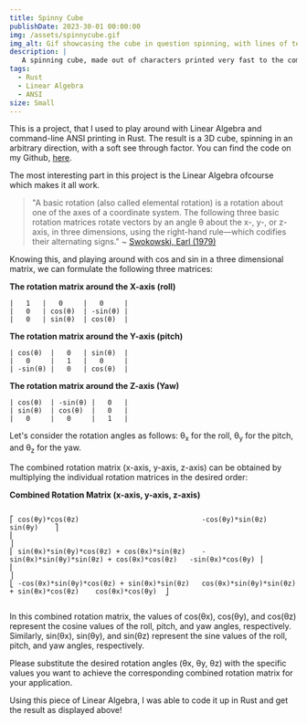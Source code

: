 ```yaml
---
title: Spinny Cube
publishDate: 2023-30-01 00:00:00
img: /assets/spinnycube.gif
img_alt: Gif showcasing the cube in question spinning, with lines of text documenting statistics.
description: |
   A spinning cube, made out of characters printed very fast to the commandline using Rust and Linear Algebra!
tags:
  - Rust
  - Linear Algebra
  - ANSI
size: Small
---
```


This is a project, that I used to play around with Linear Algebra and command-line ANSI printing in Rust. The result is a 3D cube, spinning in an arbitrary direction, with a soft see through factor. You can find the code on my Github, [here](https://github.com/Jurkyy/spinny-cube).

The most interesting part in this project is the Linear Algebra ofcourse which makes it all work.

> "A basic rotation (also called elemental rotation) is a rotation about one of the axes of a coordinate system. The following three basic rotation matrices rotate vectors by an angle θ about the x-, y-, or z-axis, in three dimensions, using the right-hand rule—which codifies their alternating signs." ~ [Swokowski, Earl (1979)](https://archive.org/details/studentsupplemen00bron)

Knowing this, and playing around with cos and sin in a three dimensional matrix, we can formulate the following three matrices:

**The rotation matrix around the X-axis (roll)**
```
|   1   |   0     |   0     |
|   0   | cos(θ)  | -sin(θ) |
|   0   | sin(θ)  | cos(θ)  |
```

**The rotation matrix around the Y-axis (pitch)**
```
| cos(θ)  |   0   | sin(θ)  |
|   0     |   1   |   0     |
| -sin(θ) |   0   | cos(θ)  |
```

**The rotation matrix around the Z-axis (Yaw)**
```
| cos(θ)  | -sin(θ) |   0   |
| sin(θ)  | cos(θ)  |   0   |
|   0     |   0     |   1   |
```
Let's consider the rotation angles as follows: θ<sub>x</sub> for the roll, θ<sub>y</sub> for the pitch, and θ<sub>z</sub> for the yaw.

The combined rotation matrix (x-axis, y-axis, z-axis) can be obtained by multiplying the individual rotation matrices in the desired order:

**Combined Rotation Matrix (x-axis, y-axis, z-axis)**
```

⎡ cos(θy)*cos(θz)                              -cos(θy)*sin(θz)                                   sin(θy)    ⎤
⎢                                                                                                            ⎥
⎢ sin(θx)*sin(θy)*cos(θz) + cos(θx)*sin(θz)    -sin(θx)*sin(θy)*sin(θz) + cos(θx)*cos(θz)   -sin(θx)*cos(θy) ⎥
⎢                                                                                                            ⎥
⎣ -cos(θx)*sin(θy)*cos(θz) + sin(θx)*sin(θz)   cos(θx)*sin(θy)*sin(θz) + sin(θx)*cos(θz)    cos(θx)*cos(θy)  ⎦


```
In this combined rotation matrix, the values of cos(θx), cos(θy), and cos(θz) represent the cosine values of the roll, pitch, and yaw angles, respectively. Similarly, sin(θx), sin(θy), and sin(θz) represent the sine values of the roll, pitch, and yaw angles, respectively.

Please substitute the desired rotation angles (θx, θy, θz) with the specific values you want to achieve the corresponding combined rotation matrix for your application.

Using this piece of Linear Algebra, I was able to code it up in Rust and get the result as displayed above!